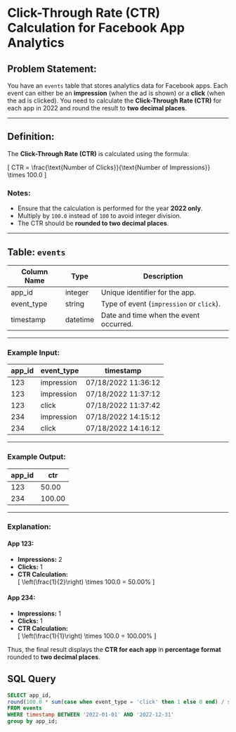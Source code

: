 # Click-Through Rate (CTR) Calculation for Facebook App Analytics

## Problem Statement:
You have an `events` table that stores analytics data for Facebook apps. Each event can either be an **impression** (when the ad is shown) or a **click** (when the ad is clicked). You need to calculate the **Click-Through Rate (CTR)** for each app in 2022 and round the result to **two decimal places**.

---

## Definition:

The **Click-Through Rate (CTR)** is calculated using the formula:

\[
CTR = \frac{\text{Number of Clicks}}{\text{Number of Impressions}} \times 100.0
\]

### Notes:
- Ensure that the calculation is performed for the year **2022 only**.
- Multiply by `100.0` instead of `100` to avoid integer division.
- The CTR should be **rounded to two decimal places**.

---

## Table: `events`

| Column Name | Type      | Description                                   |
|------------|----------|-----------------------------------------------|
| app_id     | integer  | Unique identifier for the app.                |
| event_type | string   | Type of event (`impression` or `click`).       |
| timestamp  | datetime | Date and time when the event occurred.         |

---

### Example Input:

| app_id | event_type  | timestamp           |
|--------|------------|---------------------|
| 123    | impression | 07/18/2022 11:36:12 |
| 123    | impression | 07/18/2022 11:37:12 |
| 123    | click      | 07/18/2022 11:37:42 |
| 234    | impression | 07/18/2022 14:15:12 |
| 234    | click      | 07/18/2022 14:16:12 |

---

### Example Output:

| app_id | ctr   |
|--------|------|
| 123    | 50.00 |
| 234    | 100.00 |

---

### Explanation:

#### App 123:
- **Impressions:** 2
- **Clicks:** 1
- **CTR Calculation:**  
  \[
  \left(\frac{1}{2}\right) \times 100.0 = 50.00\%
  \]

#### App 234:
- **Impressions:** 1
- **Clicks:** 1
- **CTR Calculation:**  
  \[
  \left(\frac{1}{1}\right) \times 100.0 = 100.00\%
  \]

Thus, the final result displays the **CTR for each app** in **percentage format** rounded to **two decimal places**.


## SQL Query 
```sql
SELECT app_id,
round(100.0 * sum(case when event_type = 'click' then 1 else 0 end) / sum(case when event_type = 'impression' then 1 else 0 end),2) as ctr 
FROM events
WHERE timestamp BETWEEN '2022-01-01' AND '2022-12-31'
group by app_id;